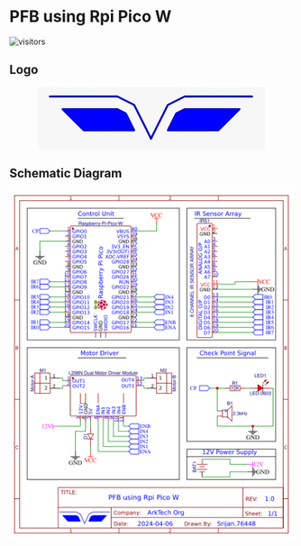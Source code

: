 # PFB using Rpi Pico W

![visitors](https://visitor-badge.laobi.icu/badge?page_id=srijan-76448.PFB-using-Rpi-Pico-W)

## Logo
<p align = "center">
  <img 
    src = "imgs/Logo-1.jpeg" 
    alt = "Logo of this Bot"
    width: 100% 
    height: 100% 
    align = "center"
  />
</p>

## Schematic Diagram
<p align = "center">
  <img 
    src = "imgs/schematic-diagram.png"
    alt = "Schematic Diagram of this Bot"
    width: 100% 
    height: 100% 
    align = "center"
  />
</p>
